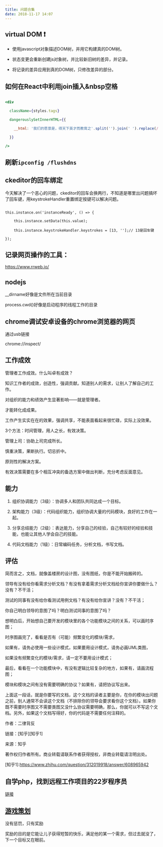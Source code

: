 ```yaml
---
title: 问题合集
date: 2018-11-17 14:07
---
```

## virtual DOM ❗️

  

* 使用javascript对象描述DOM树，并用它构建真的DOM树。

* 状态变更会重新创建js对象树，并比较新旧树的差异，并记录。

* 将记录的差异应用到真的DOM树，只修改差异的部分。

  
  

## 如何在React中利用join插入&nbsp空格

```jsx

<div

  className={styles.tags}

  dangerouslySetInnerHTML={{

    __html: '我们的愿景是，得天下英才而教育之'.split('').join(' ').replace(/\s/g, '    ')

  }}

/>

```

  

## 刷新`ipconfig /flushdns `  

  

## ckeditor的回车绑定

  

今天解决了一个恶心的问题，ckeditor的回车会换两行，不知道是哪里出问题搞坏了回车键，用keystrokeHandler重置绑定按键可以解决问题。

  

```

this.instance.on('instanceReady', () => {

    this.instance.setData(this.value);

    this.instance.keystrokeHandler.keystrokes = [13, ''];// 13是回车键

});

```

  

## 记录网页操作的工具：

https://www.rrweb.io/  

  

## nodejs

__dirname好像是文件所在当前目录

process.cwd()好像是启动程序的线程工作的目录  

  
  

## chrome调试安卓设备的chrome浏览器的网页

通过usb链接

chrome://inspect/  

  
  

## 工作成效

  

管理者工作成效。什么叫卓有成效？  

知识工作者的成效，创造性，强调贡献。知道别人的需求，让别人了解自己的工作。  

对组织的能力和绩效产生显著影响——就是管理者。  

才能转化成成果。  

工作产生实实在在的效果，强调共享，不能表面看起来很忙碌，实际上没效果。  

3个方法：时间管理，用人之长，有效决策。  

管理上司：协助上司完成所长。  

慎重决策，果断执行。切忌折中。  

原则性的解决方案。  

有效决策需要在多个相互冲突的备选方案中做出判断，充分考虑反面意见。  

  

## 能力

  

1. 组织协调能力（3级）：协调多人和团队共同达成一个目标。  

2. 架构能力（3级）：代码组织能力，组织协调大量的代码模块，良好的工作在一起。  

3. 分享总结能力（2级）：表达能力，分享自己的经验，自己有较好的经验和技能，也能让其他人学会自己的技能。  

4. 代码文档能力（1级）：日常编码任务，分析文档，书写文档。    

  

## 评估

  

简而言之，文档，就像盖楼房的设计图，没有图纸，你是不能开始搬砖的。

领导有没有给你看需求分析文档？有没有拿着需求分析文档给你宣讲你要做什么？没有？不干活；

测试的同事有没有给你看测试用例文档？有没有给你宣讲？没有？不干活；

你自己明白领导的意图了吗？明白测试同事的意图了吗？

想明白后，开始想自己要开发的模块里的各个功能模块之间的关系，可以画时序图；

时序图画完了，看看是否有（可能）频繁变化的模块/需求，

如果有，请务必使用一些设计模式，如果要用设计模式，请务必画UML类图，

如果没有频繁变化的模块/需求，请一定不要用设计模式；

最后，看看在一个功能模块中，有没有逻辑比较复杂的地方，如果有，请画流程图；

模块和模块之间有没有需要明确的协议？如果有，请把协议写出来。

上面这一段话，就是你要写的文档，这个文档的读者主要是你，在你的模块出问题之前，别人通常不会读这个文档（不排除你的领导会要求看你这个文档）。如果你既不需要时序图又不需要类图又没什么协议需要明确，那么，你就可以不写这个文档。另外，如果这个文档写得好，你的代码是不需要任何注释的。

  

作者：二律背反  

链接：[知乎][知乎1]  

来源：知乎  

著作权归作者所有。商业转载请联系作者获得授权，非商业转载请注明出处。  

  

[知乎1]:https://www.zhihu.com/question/312019918/answer/608965942  

  
  

## 自学php，找到远程工作项目的22岁程序员

  

[链接](https://www.nocsdegree.com/22-year-old-self-taught-web-developer-earns-15k-a-month-in-rural-austria/)

  

## [游戏策划](https://zhuanlan.zhihu.com/p/33960412)

  

没有惩罚，只有奖励

  

奖励的目的是它能让儿子获得短暂的快乐，满足他的某一个需求，但过去就没了，下一个目标又在眼前。